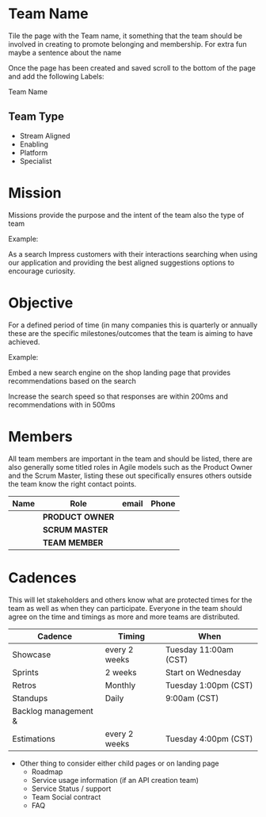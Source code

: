 
# **Team Name**

Tile the page with the Team name, it something that the team should be involved in creating to promote belonging and membership. For extra fun maybe a sentence about the name

Once the page has been created and saved scroll to the bottom of the page and add the following Labels:

Team Name

## Team Type

* Stream Aligned
* Enabling
* Platform 
* Specialist

#
# **Mission**

Missions provide the purpose and the intent of the team also the type of team

Example:

As a search Impress customers with their interactions searching when using our application and providing the best aligned suggestions options to encourage curiosity.

#
# **Objective**

For a defined period of time (in many companies this is quarterly or annually these are the specific milestones/outcomes that the team is aiming to have achieved.

Example:

Embed a new search engine on the shop landing page that provides recommendations based on the search

Increase the search speed so that responses are within 200ms and recommendations with in 500ms

#
# **Members**

All team members are important in the team and should be listed, there are also generally some titled roles in Agile models such as the Product Owner and the Scrum Master, listing these out specifically ensures others outside the team know the right contact points.

| **Name** | **Role** | **email** | **Phone** |
| --- | --- | --- | --- |
|   | **PRODUCT OWNER** |   |   |
|   | **SCRUM MASTER** |   |   |
|   | **TEAM MEMBER** |   |   |

#
# **Cadences**

This will let stakeholders and others know what are protected times for the team as well as when they can participate. Everyone in the team should agree on the time and timings as more and more teams are distributed.

| **Cadence** | **Timing** | **When** |
| --- | --- | --- |
| Showcase | every 2 weeks | Tuesday 11:00am (CST) |
| Sprints | 2 weeks | Start on Wednesday |
| Retros | Monthly | Tuesday 1:00pm (CST) |
| Standups | Daily | 9:00am (CST) |
| Backlog management &amp;
 Estimations | every 2 weeks | Tuesday 4:00pm (CST) |

- Other thing to consider either child pages or on landing page
  - Roadmap
  - Service usage information (if an API creation team)
  - Service Status / support
  - Team Social contract
  - FAQ